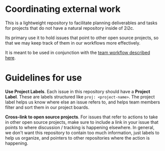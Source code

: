 # Coordinating external work

This is a lightweight repository to facilitate planning deliverables and tasks for projects that do not have a natural repository inside of 2i2c.

Its primary use it to hold issues that point to other open source projects, so that we may keep track of them in our workflows more effectively.

It is meant to be used in conjunction with the [team workflow described here](https://team-compass.2i2c.org/en/latest/practices/coordination.html).

# Guidelines for use

**Use Project Labels**. Each issue in this repository should have a **Project Label**.
These are labels structured like `proj: <project-name>`.
The project label helps us know where else an issue refers to, and helps team members filter and sort them in our project boards.

**Cross-link to open source projects**. For issues that refer to actions to take in other open source projects, make sure to include a link in your issue that points to where discussion / tracking is happening elsewhere.
In general, we don't want this repository to contain too much information, just labels to help us organize, and pointers to other repositories where the action is happening.
